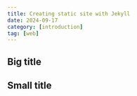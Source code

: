 ```yaml
---
title: Creating static site with Jekyll
date: 2024-09-17
category: [introduction]
tag: [web]
---
```


## Big title

## Small title